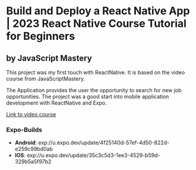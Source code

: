 
# Build and Deploy a React Native App | 2023 React Native Course Tutorial for Beginners

## by JavaScript Mastery

This project was my first touch with ReactNative. It is based on the video course from JavaScriptMastery. 

The Application provides the user the opportunity to search for new job opportunities. The project was a good start into mobile application development with ReactNative and Expo.

[Link to video course](https://www.youtube.com/watch?v=mJ3bGvy0WAY)

### Expo-Builds

- **Android**: exp://u.expo.dev/update/4f25140d-57ef-4d50-822d-e259c99bd0ab
- **IOS**: exp://u.expo.dev/update/35c3c5d3-1ee3-4529-b59d-329b5a5f97b2
